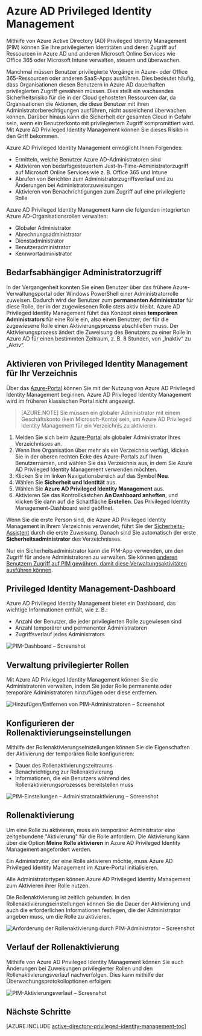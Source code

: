 <properties
	pageTitle="Azure AD Privileged Identity Management | Microsoft Azure"
	description="Ein Thema, in dem erläutert wird, was Azure AD Privileged Identity Management ist und wie Sie damit die Sicherheit in Ihrer Cloud erhöhen."
	services="active-directory"
	documentationCenter=""
	authors="kgremban"
	manager="stevenpo"
	editor=""/>

<tags
	ms.service="active-directory"
	ms.workload="identity"
	ms.tgt_pltfrm="na"
	ms.devlang="na"
	ms.topic="article"
	ms.date="04/15/2016"
	ms.author="kgremban"/>

# Azure AD Privileged Identity Management

Mithilfe von Azure Active Directory (AD) Privileged Identity Management (PIM) können Sie Ihre privilegierten Identitäten und deren Zugriff auf Ressourcen in Azure AD und anderen Microsoft Online Services wie Office 365 oder Microsoft Intune verwalten, steuern und überwachen.

Manchmal müssen Benutzer privilegierte Vorgänge in Azure- oder Office 365-Ressourcen oder anderen SaaS-Apps ausführen. Dies bedeutet häufig, dass Organisationen diesen Benutzern in Azure AD dauerhaften privilegierten Zugriff gewähren müssen. Dies stellt ein wachsendes Sicherheitsrisiko für die in der Cloud gehosteten Ressourcen dar, da Organisationen die Aktionen, die diese Benutzer mit ihren Administratorberechtigungen ausführen, nicht ausreichend überwachen können. Darüber hinaus kann die Sicherheit der gesamten Cloud in Gefahr sein, wenn ein Benutzerkonto mit privilegiertem Zugriff kompromittiert wird. Mit Azure AD Privileged Identity Management können Sie dieses Risiko in den Griff bekommen.

Azure AD Privileged Identity Management ermöglicht Ihnen Folgendes:

- Ermitteln, welche Benutzer Azure AD-Administratoren sind
- Aktivieren von bedarfsgesteuertem Just-In-Time-Administratorzugriff auf Microsoft Online Services wie z. B. Office 365 und Intune
- Abrufen von Berichten zum Administratorzugriffsverlauf und zu Änderungen bei Administratorzuweisungen
- Aktivieren von Benachrichtigungen zum Zugriff auf eine privilegierte Rolle

Azure AD Privileged Identity Management kann die folgenden integrierten Azure AD-Organisationsrollen verwalten:

- Globaler Administrator
- Abrechnungsadministrator
- Dienstadministrator  
- Benutzeradministrator
- Kennwortadministrator

## Bedarfsabhängiger Administratorzugriff

In der Vergangenheit konnten Sie einen Benutzer über das frühere Azure-Verwaltungsportal oder Windows PowerShell einer Administratorrolle zuweisen. Dadurch wird der Benutzer zum **permanenten Administrator** für diese Rolle, der in der zugewiesenen Rolle stets aktiv bleibt. Azure AD Privileged Identity Management führt das Konzept eines **temporären Administrators** für eine Rolle ein, also einen Benutzer, der für die zugewiesene Rolle einen Aktivierungsprozess abschließen muss. Der Aktivierungsprozess ändert die Zuweisung des Benutzers zu einer Rolle in Azure AD für einen bestimmten Zeitraum, z. B. 8 Stunden, von „Inaktiv“ zu „Aktiv“.

## Aktivieren von Privileged Identity Management für Ihr Verzeichnis

Über das [Azure-Portal](https://portal.azure.com/) können Sie mit der Nutzung von Azure AD Privileged Identity Management beginnen. Azure AD Privileged Identity Management wird im früheren klassischen Portal nicht angezeigt.

>[AZURE.NOTE] Sie müssen ein globaler Administrator mit einem Geschäftskonto (kein Microsoft-Konto) sein, um Azure AD Privileged Identity Management für ein Verzeichnis zu aktivieren.

1. Melden Sie sich beim [Azure-Portal](https://portal.azure.com/) als globaler Administrator Ihres Verzeichnisses an.
2. Wenn Ihre Organisation über mehr als ein Verzeichnis verfügt, klicken Sie in der oberen rechten Ecke des Azure-Portals auf Ihren Benutzernamen, und wählen Sie das Verzeichnis aus, in dem Sie Azure AD Privileged Identity Management verwenden möchten.
3. Klicken Sie im linken Navigationsbereich auf das Symbol **Neu**.
4. Wählen Sie **Sicherheit und Identität** aus.
5. Wählen Sie **Azure AD Privileged Identity Management** aus.
6. Aktivieren Sie das Kontrollkästchen **An Dashboard anheften**, und klicken Sie dann auf die Schaltfläche **Erstellen**. Das Privileged Identity Management-Dashboard wird geöffnet.

Wenn Sie die erste Person sind, die Azure AD Privileged Identity Management in Ihrem Verzeichnis verwendet, führt Sie der [Sicherheits-Assistent](active-directory-privileged-identity-management-security-wizard.md) durch die erste Zuweisung. Danach sind Sie automatisch der erste **Sicherheitsadministrator** des Verzeichnisses.

Nur ein Sicherheitsadministrator kann die PIM-App verwenden, um den Zugriff für andere Administratoren zu verwalten. Sie können [anderen Benutzern Zugriff auf PIM gewähren, damit diese Verwaltungsaktivitäten ausführen können](active-directory-privileged-identity-management-how-to-give-access-to-pim.md).

## Privileged Identity Management-Dashboard

Azure AD Privileged Identity Management bietet ein Dashboard, das wichtige Informationen enthält, wie z. B.:

- Anzahl der Benutzer, die jeder privilegierten Rolle zugewiesen sind  
- Anzahl temporärer und permanenter Administratoren
- Zugriffsverlauf jedes Administrators

![PIM-Dashboard – Screenshot][2]

## Verwaltung privilegierter Rollen

Mit Azure AD Privileged Identity Management können Sie die Administratoren verwalten, indem Sie jeder Rolle permanente oder temporäre Administratoren hinzufügen oder diese entfernen.

![Hinzufügen/Entfernen von PIM-Administratoren – Screenshot][3]

## Konfigurieren der Rollenaktivierungseinstellungen

Mithilfe der Rollenaktivierungseinstellungen können Sie die Eigenschaften der Aktivierung der temporären Rolle konfigurieren:

- Dauer des Rollenaktivierungszeitraums
- Benachrichtigung zur Rollenaktivierung
- Informationen, die ein Benutzers während des Rollenaktivierungsprozesses bereitstellen muss  

![PIM-Einstellungen – Administratoraktivierung – Screenshot][4]

## Rollenaktivierung  

Um eine Rolle zu aktivieren, muss ein temporärer Administrator eine zeitgebundene "Aktivierung" für die Rolle anfordern. Die Aktivierung kann über die Option **Meine Rolle aktivieren** in Azure AD Privileged Identity Management angefordert werden.

Ein Administrator, der eine Rolle aktivieren möchte, muss Azure AD Privileged Identity Management im Azure-Portal initialisieren.

Alle Administratortypen können Azure AD Privileged Identity Management zum Aktivieren ihrer Rolle nutzen.

Die Rollenaktivierung ist zeitlich gebunden. In den Rollenaktivierungseinstellungen können Sie die Dauer der Aktivierung und auch die erforderlichen Informationen festlegen, die der Administrator angeben muss, um die Rolle zu aktivieren.

![Anforderung der Rollenaktivierung durch PIM-Administrator – Screenshot][5]

## Verlauf der Rollenaktivierung

Mithilfe von Azure AD Privileged Identity Management können Sie auch Änderungen bei Zuweisungen privilegierter Rollen und den Rollenaktivierungsverlauf nachverfolgen. Dies kann mithilfe der Überwachungsprotokolloptionen erfolgen:

![PIM-Aktivierungsverlauf – Screenshot][6]

## Nächste Schritte
[AZURE.INCLUDE [active-directory-privileged-identity-management-toc](../../includes/active-directory-privileged-identity-management-toc.md)]

<!--Image references-->

[2]: ./media/active-directory-privileged-identity-management-configure/PIM_Dash.png
[3]: ./media/active-directory-privileged-identity-management-configure/PIM_AddRemove.png
[4]: ./media/active-directory-privileged-identity-management-configure/PIM_RoleActivationSettings.png
[5]: ./media/active-directory-privileged-identity-management-configure/PIM_RequestActivation.png
[6]: ./media/active-directory-privileged-identity-management-configure/PIM_ActivationHistory.png

<!---HONumber=AcomDC_0420_2016-->